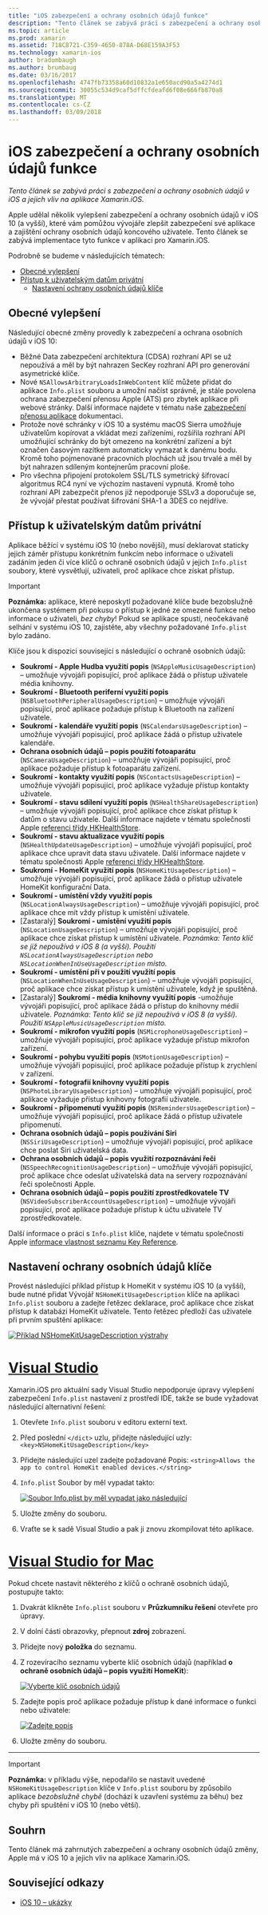 ```yaml
---
title: "iOS zabezpečení a ochrany osobních údajů funkce"
description: "Tento článek se zabývá práci s zabezpečení a ochrany osobních údajů v iOS a jejich vliv na aplikace Xamarin.iOS."
ms.topic: article
ms.prod: xamarin
ms.assetid: 718C8721-C359-4650-878A-D68E159A3F53
ms.technology: xamarin-ios
author: bradumbaugh
ms.author: brumbaug
ms.date: 03/16/2017
ms.openlocfilehash: 4747fb73358a60d10832a1e650acd90a5a4274d1
ms.sourcegitcommit: 30055c534d9caf5dffcfdeafd6f08e666fb870a8
ms.translationtype: MT
ms.contentlocale: cs-CZ
ms.lasthandoff: 03/09/2018
---
```

# <a name="ios-security-and-privacy-features"></a>iOS zabezpečení a ochrany osobních údajů funkce

_Tento článek se zabývá práci s zabezpečení a ochrany osobních údajů v iOS a jejich vliv na aplikace Xamarin.iOS._

Apple udělal několik vylepšení zabezpečení a ochrany osobních údajů v iOS 10 (a vyšší), které vám pomůžou vývojáře zlepšit zabezpečení své aplikace a zajištění ochrany osobních údajů koncového uživatele. Tento článek se zabývá implementace tyto funkce v aplikaci pro Xamarin.iOS.

Podrobně se budeme v následujících tématech:

- [Obecné vylepšení](#General-Enhancements)
- [Přístup k uživatelským datům privátní](#Accessing-Private-User-Data)
    - [Nastavení ochrany osobních údajů klíče](#Setting-Privacy-Keys)
    
<a name="General-Enhancements" />

## <a name="general-enhancements"></a>Obecné vylepšení

Následující obecné změny provedly k zabezpečení a ochrana osobních údajů v iOS 10:

- Běžné Data zabezpečení architektura (CDSA) rozhraní API se už nepoužívá a měl by být nahrazen SecKey rozhraní API pro generování asymetrické klíče.
- Nové `NSAllowsArbitraryLoadsInWebContent` klíč můžete přidat do aplikace `Info.plist` souboru a umožní načíst správně, je stále povolena ochrana zabezpečení přenosu Apple (ATS) pro zbytek aplikace při webové stránky. Další informace najdete v tématu naše [zabezpečení přenosu aplikace](~/ios/app-fundamentals/ats.md) dokumentaci.
- Protože nové schránky v iOS 10 a systému macOS Sierra umožňuje uživatelům kopírovat a vkládat mezi zařízeními, rozšířila rozhraní API umožňující schránky do být omezeno na konkrétní zařízení a být označen časovým razítkem automaticky vymazat k danému bodu. Kromě toho pojmenované pracovních plochách už jsou trvalé a měl by být nahrazen sdíleným kontejnerům pracovní ploše.
- Pro všechna připojení protokolem SSL/TLS symetrický šifrovací algoritmus RC4 nyní ve výchozím nastavení vypnutá. Kromě toho rozhraní API zabezpečit přenos již nepodporuje SSLv3 a doporučuje se, že vývojář přestat používat šifrování SHA-1 a 3DES co nejdříve.

<a name="Accessing-Private-User-Data" />

## <a name="accessing-private-user-data"></a>Přístup k uživatelským datům privátní

Aplikace běžící v systému iOS 10 (nebo novější), musí deklarovat staticky jejich záměr přístupu konkrétním funkcím nebo informace o uživateli zadáním jeden či více klíčů o ochraně osobních údajů v jejich `Info.plist` soubory, které vysvětlují, uživateli, proč aplikace chce získat přístup.

> [!IMPORTANT]
> **Poznámka:** aplikace, které neposkytl požadované klíče bude bezobslužně ukončena systémem při pokusu o přístup k jedné ze omezené funkce nebo informace o uživateli, _bez chyby_! Pokud se aplikace spustí, neočekávaně selhání v systému iOS 10, zajistěte, aby všechny požadované `Info.plist` bylo zadáno.

Klíče jsou k dispozici související s následující o ochraně osobních údajů:

- **Soukromí - Apple Hudba využití popis** (`NSAppleMusicUsageDescription`) – umožňuje vývojáři popisující, proč aplikace žádá o přístup uživatele média knihovny.
- **Soukromí - Bluetooth periferní využití popis** (`NSBluetoothPeripheralUsageDescription`) – umožňuje vývojáři popisující, proč aplikace požaduje přístup k Bluetooth na zařízení uživatele.
- **Soukromí - kalendáře využití popis** (`NSCalendarsUsageDescription`) – umožňuje vývojáři popisující, proč aplikace žádá o přístup uživatele kalendáře.
- **Ochrana osobních údajů – popis použití fotoaparátu** (`NSCameraUsageDescription`) – umožňuje vývojáři popisující, proč aplikace požaduje přístup k fotoaparátu zařízení.
- **Soukromí - kontakty využití popis** (`NSContactsUsageDescription`) – umožňuje vývojáři popisující, proč aplikace vyžaduje přístup kontakty uživatele.
- **Soukromí - stavu sdílení využití popis** (`NSHealthShareUsageDescription`) – umožňuje vývojáři popisující, proč aplikace chce získat přístup k datům o stavu uživatele. Další informace najdete v tématu společnosti Apple [referenci třídy HKHealthStore](https://developer.apple.com/reference/healthkit/hkhealthstore).
- **Soukromí - stavu aktualizace využití popis** (`NSHealthUpdateUsageDescription`) – umožňuje vývojáři popisující, proč aplikace chce upravit data stavu uživatele. Další informace najdete v tématu společnosti Apple [referenci třídy HKHealthStore](https://developer.apple.com/reference/healthkit/hkhealthstore).
- **Soukromí - HomeKit využití popis** (`NSHomeKitUsageDescription`) – umožňuje vývojáři popisující, proč aplikace žádá o přístup uživatele HomeKit konfigurační Data.
- **Soukromí - umístění vždy využití popis** (`NSLocationAlwaysUsageDescription`) – umožňuje vývojáři popisující, proč aplikace chce mít vždy přístup k umístění uživatele.
- [Zastaralý] **Soukromí - umístění využití popis** (`NSLocationUsageDescription`) – umožňuje vývojáři popisující, proč aplikace chce získat přístup k umístění uživatele. *Poznámka: Tento klíč se již nepoužívá v iOS 8 (a vyšší). Použití `NSLocationAlwaysUsageDescription` nebo `NSLocationWhenInUseUsageDescription` místo.*
- **Soukromí - umístění při v použití využití popis** (`NSLocationWhenInUseUsageDescription`) – umožňuje vývojáři popisující, proč aplikace chce získat přístup k umístění uživatele, když je spuštěná.
- [Zastaralý] **Soukromí - média knihovny využití popis** -umožňuje vývojáři popisující, proč aplikace žádá o přístup do knihovny médií uživatele. *Poznámka: Tento klíč se již nepoužívá v iOS 8 (a vyšší). Použití `NSAppleMusicUsageDescription` místo.*
- **Soukromí - mikrofon využití popis** (`NSMicrophoneUsageDescription`) – umožňuje vývojáři popisující, proč aplikace vyžaduje přístup mikrofon zařízení.
- **Soukromí - pohybu využití popis** (`NSMotionUsageDescription`) – umožňuje vývojáři popisující, proč aplikace požaduje přístup k zrychlení v zařízení.
- **Soukromí - fotografií knihovny využití popis** (`NSPhotoLibraryUsageDescription`) – umožňuje vývojáři popisující, proč aplikace vyžaduje přístup knihovny fotografií uživatele.
- **Soukromí - připomenutí využití popis** (`NSRemindersUsageDescription`) – umožňuje vývojáři popisující, proč aplikace žádá o přístup uživatele připomenutí.
- **Ochrana osobních údajů – popis používání Siri** (`NSSiriUsageDescription`) – umožňuje vývojáři popisující, proč aplikace chce poslat Siri uživatelská data.
- **Ochrana osobních údajů – popis využití rozpoznávání řeči** (`NSSpeechRecognitionUsageDescription`) – umožňuje vývojáři popisující, proč aplikace chce odeslat uživatelská data na servery rozpoznávání řeči společnosti Apple.
- **Ochrana osobních údajů – popis použití zprostředkovatele TV** (`NSVideoSubscriberAccountUsageDescription`) – umožňuje vývojáři popisující, proč aplikace požaduje přístup k účtu uživatele TV zprostředkovatele.

Další informace o práci s `Info.plist` klíče, najdete v tématu společnosti Apple [informace vlastnost seznamu Key Reference](https://developer.apple.com/library/content/documentation/General/Reference/InfoPlistKeyReference/Introduction/Introduction.html#//apple_ref/doc/uid/TP40009248-SW1).

<a name="Setting-Privacy-Keys" />

## <a name="setting-privacy-keys"></a>Nastavení ochrany osobních údajů klíče

Provést následující příklad přístup k HomeKit v systému iOS 10 (a vyšší), bude nutné přidat Vývojář `NSHomeKitUsageDescription` klíče na aplikaci `Info.plist` souboru a zadejte řetězec deklarace, proč aplikace chce získat přístup k databázi HomeKit uživatele. Tento řetězec předloží čas uživatele při prvním spuštění aplikace:

[![](security-privacy-images/info01.png "Příklad NSHomeKitUsageDescription výstrahy")](security-privacy-images/info01.png#lightbox)

# <a name="visual-studiotabvswin"></a>[Visual Studio](#tab/vswin)

Xamarin.iOS pro aktuální sady Visual Studio nepodporuje úpravy vylepšení zabezpečení `Info.plist` nastavení z prostředí IDE, takže se bude vyžadovat následující alternativní řešení:

1. Otevřete `Info.plist` souboru v editoru externí text.
2. Před poslední `</dict>` uzlu, přidejte následující uzly: `<key>NSHomeKitUsageDescription</key>`
3. Přidejte následující uzel zadejte požadované Popis: `<string>Allows the app to control HomeKit enabled devices.</string>`
4. `Info.plist` Soubor by měl vypadat takto: 

    [![](security-privacy-images/info02vs.png "Soubor Info.plist by měl vypadat jako následující")](security-privacy-images/info02vs.png#lightbox)
4. Uložte změny do souboru.
5. Vraťte se k sadě Visual Studio a pak ji znovu zkompilovat této aplikace.

# <a name="visual-studio-for-mactabvsmac"></a>[Visual Studio for Mac](#tab/vsmac)

Pokud chcete nastavit některého z klíčů o ochraně osobních údajů, postupujte takto:

1. Dvakrát klikněte `Info.plist` souboru v **Průzkumníku řešení** otevřete pro úpravy.
2. V dolní části obrazovky, přepnout **zdroj** zobrazení.
3. Přidejte nový **položka** do seznamu.
4. Z rozevíracího seznamu vyberte klíč osobních údajů (například **o ochraně osobních údajů – popis využití HomeKit**): 

    [![](security-privacy-images/info02.png "Vyberte klíč osobních údajů")](security-privacy-images/info02.png#lightbox)
5. Zadejte popis proč aplikace požaduje přístup k dané informace o funkci nebo uživatele: 

    [![](security-privacy-images/info03.png "Zadejte popis")](security-privacy-images/info03.png#lightbox)
6. Uložte změny do souboru.

-----

> [!IMPORTANT]
> **Poznámka:** v příkladu výše, nepodařilo se nastavit uvedené `NSHomeKitUsageDescription` klíče v `Info.plist` souboru by způsobilo aplikace _bezobslužně chybě_ (dochází k uzavření systému za běhu) bez chyby při spuštění v iOS 10 (nebo větší).

<a name="Summary" />

## <a name="summary"></a>Souhrn

Tento článek má zahrnutých zabezpečení a ochrany osobních údajů změny, Apple má v iOS 10 a jejich vliv na aplikace Xamarin.iOS.



## <a name="related-links"></a>Související odkazy

- [iOS 10 – ukázky](https://developer.xamarin.com/samples/ios/iOS10/)
